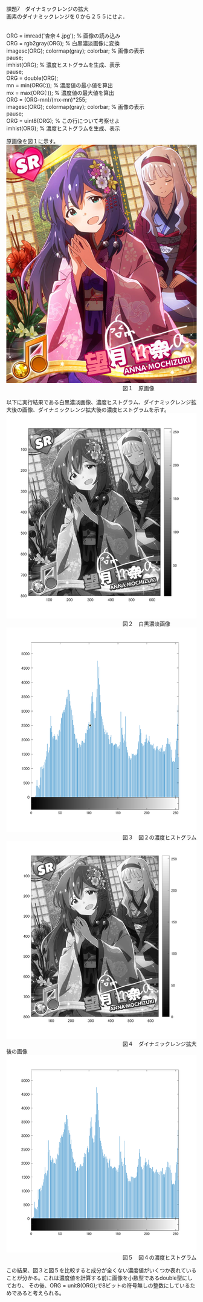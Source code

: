 課題7　ダイナミックレンジの拡大<br>
画素のダイナミックレンジを０から２５５にせよ． <br>

<br>
ORG = imread('杏奈４.jpg'); % 画像の読み込み<br>
ORG = rgb2gray(ORG); % 白黒濃淡画像に変換<br>
imagesc(ORG); colormap(gray); colorbar; % 画像の表示<br>
pause;<br>
imhist(ORG); % 濃度ヒストグラムを生成、表示<br>
pause;<br>
ORG = double(ORG);<br>
mn = min(ORG(:)); % 濃度値の最小値を算出<br>
mx = max(ORG(:)); % 濃度値の最大値を算出<br>
ORG = (ORG-mn)/(mx-mn)*255;<br>
imagesc(ORG); colormap(gray); colorbar; % 画像の表示<br>
pause;<br>
ORG = uint8(ORG); % この行について考察せよ<br>
imhist(ORG); % 濃度ヒストグラムを生成、表示<br>

原画像を図１に示す。<br>
![原画像](https://github.com/Tomoyuki-Soma/lecture_image_processing/blob/master/kadai7/杏奈４.jpg)<br> 
　　　　　　　　　　　　　　　　　　　　　　図１　原画像<br>
                     <br>
以下に実行結果である白黒濃淡画像、濃度ヒストグラム、ダイナミックレンジ拡大後の画像、ダイナミックレンジ拡大後の濃度ヒストグラムを示す。
![原画像](https://github.com/Tomoyuki-Soma/lecture_image_processing/blob/master/kadai7/Image0.png)<br> 
　　　　　　　　　　　　　　　　　　　　　　図２　白黒濃淡画像<br>
![原画像](https://github.com/Tomoyuki-Soma/lecture_image_processing/blob/master/kadai7/Image1.png)<br> 
　　　　　　　　　　　　　　　　　　　　　　図３　図２の濃度ヒストグラム<br>
![原画像](https://github.com/Tomoyuki-Soma/lecture_image_processing/blob/master/kadai7/Image2.png)<br> 
　　　　　　　　　　　　　　　　　　　　　　図４　ダイナミックレンジ拡大後の画像<br>
![原画像](https://github.com/Tomoyuki-Soma/lecture_image_processing/blob/master/kadai7/Image3.png)<br> 
　　　　　　　　　　　　　　　　　　　　　　図５　図４の濃度ヒストグラム<br>

この結果、図３と図５を比較すると成分が全くない濃度値がいくつか表れていることが分かる。これは濃度値を計算する前に画像を小数型であるdouble型にしており、
その後、ORG = unit8(ORG);で8ビットの符号無しの整数にしているためであると考えられる。
